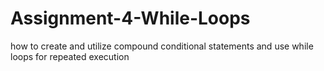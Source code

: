 # Assignment-4-While-Loops
how to create and utilize compound conditional statements  and use while loops for repeated execution
